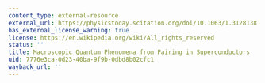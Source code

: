 ```yaml
---
content_type: external-resource
external_url: https://physicstoday.scitation.org/doi/10.1063/1.3128138
has_external_license_warning: true
license: https://en.wikipedia.org/wiki/All_rights_reserved
status: ''
title: Macroscopic Quantum Phenomena from Pairing in Superconductors
uid: 7776e3ca-0d23-40ba-9f9b-0dbd8b02cfc1
wayback_url: ''
---
```

